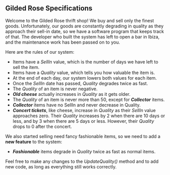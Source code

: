 ## Gilded Rose Specifications

Welcome to the Gilded Rose thrift shop! We buy and sell only the finest goods. Unfortunately, our goods are constantly degrading in quality as they approach their sell-in date, so we have a software program that keeps track of that. The developer who built the system has left to open a bar in Ibiza, and the maintenance work has been passed on to you.

Here are the rules of our system:

* Items have a *SellIn* value, which is the number of days we have left to sell the item.
* Items have a *Quality* value, which tells you how valuable the item is.
* At the end of each day, our system lowers both values for each item.
* Once the *SellIn* date has passed, *Quality* degrades twice as fast.
* The *Quality* of an item is never negative.
* ***Old cheese*** actually increases in *Quality* as it gets older.
* The *Quality* of an item is never more than 50, except for ***Collector*** items.
* ***Collector*** items have no SellIn and never decrease in Quality.
* ***Concert tickets***, like cheese, increase in *Quality* as their *SellIn* value approaches zero. Their *Quality* increases by 2 when there are 10 days or less, and by 3 when there are 5 days or less. However, their *Quality* drops to 0 after the concert.

We also started selling need fancy fashionable items, so we need to add a **new feature** to the system:

* ***Fashionable*** items degrade in *Quality* twice as fast as normal items.

Feel free to make any changes to the *UpdateQuality()* method and to add new code, as long as everything still works correctly.
